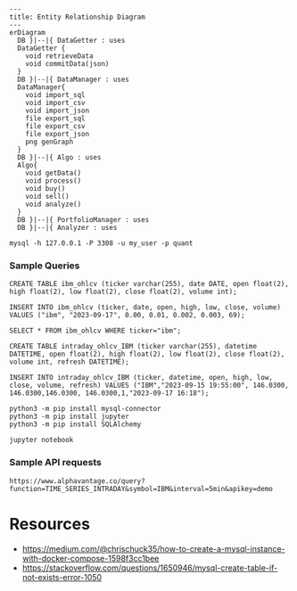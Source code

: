 ```mermaid
---
title: Entity Relationship Diagram
---
erDiagram
  DB }|--|{ DataGetter : uses
  DataGetter {
    void retrieveData
    void commitData(json)
  }
  DB }|--|{ DataManager : uses
  DataManager{
    void import_sql
    void import_csv
    void import_json
    file export_sql
    file export_csv
    file export_json
    png genGraph
  }
  DB }|--|{ Algo : uses
  Algo{
    void getData()
    void process()
    void buy()
    void sell()
    void analyze()
  }
  DB }|--|{ PortfolioManager : uses
  DB }|--|{ Analyzer : uses
```

```
mysql -h 127.0.0.1 -P 3308 -u my_user -p quant
```

### Sample Queries
```
CREATE TABLE ibm_ohlcv (ticker varchar(255), date DATE, open float(2), high float(2), low float(2), close float(2), volume int);

INSERT INTO ibm_ohlcv (ticker, date, open, high, low, close, volume) VALUES ("ibm", "2023-09-17", 0.00, 0.01, 0.002, 0.003, 69);

SELECT * FROM ibm_ohlcv WHERE ticker="ibm";
```

```
CREATE TABLE intraday_ohlcv_IBM (ticker varchar(255), datetime DATETIME, open float(2), high float(2), low float(2), close float(2), volume int, refresh DATETIME);

INSERT INTO intraday_ohlcv_IBM (ticker, datetime, open, high, low, close, volume, refresh) VALUES ("IBM","2023-09-15 19:55:00", 146.0300, 146.0300,146.0300, 146.0300,1,"2023-09-17 16:18");
```


```
python3 -m pip install mysql-connector
python3 -m pip install jupyter
python3 -m pip install SQLAlchemy
```
```
jupyter notebook
```

### Sample API requests
```
https://www.alphavantage.co/query?function=TIME_SERIES_INTRADAY&symbol=IBM&interval=5min&apikey=demo
```

# Resources
- https://medium.com/@chrischuck35/how-to-create-a-mysql-instance-with-docker-compose-1598f3cc1bee
- https://stackoverflow.com/questions/1650946/mysql-create-table-if-not-exists-error-1050